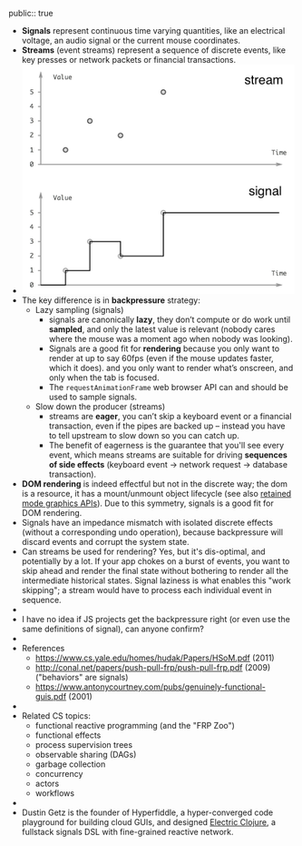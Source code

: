 public:: true

- **Signals** represent continuous time varying quantities, like an electrical voltage, an audio signal or the current mouse coordinates.
- **Streams** (event streams) represent a sequence of discrete events, like key presses or network packets or financial transactions.
- ![image.png](../assets/image_1678025357169_0.png)
- The key difference is in **backpressure** strategy:
	- Lazy sampling (signals)
		- signals are canonically **lazy**, they don’t compute or do work until **sampled**, and only the latest value is relevant (nobody cares where the mouse was a moment ago when nobody was looking).
		- Signals are a good fit for **rendering** because you only want to render at up to say 60fps (even if the mouse updates faster, which it does). and you only want to render what’s onscreen, and only when the tab is focused.
		- The `requestAnimationFrame` web browser API can and should be used to sample signals.
	- Slow down the producer (streams)
		- streams are **eager**, you can’t skip a keyboard event or a financial transaction, even if the pipes are backed up – instead you have to tell upstream to slow down so you can catch up.
		- The benefit of eagerness is the guarantee that you'll see every event, which means streams are suitable for driving **sequences of side effects** (keyboard event -> network request -> database transaction).
- **DOM rendering** is indeed effectful but not in the discrete way; the dom is a resource, it has a mount/unmount object lifecycle (see also [retained mode graphics APIs](https://en.wikipedia.org/wiki/Retained_mode)). Due to this symmetry, signals is a good fit for DOM rendering.
- Signals have an impedance mismatch with isolated discrete effects (without a corresponding undo operation), because backpressure will discard events and corrupt the system state.
- Can streams be used for rendering? Yes, but it's dis-optimal, and potentially by a lot. If your app chokes on a burst of events, you want to skip ahead and render the final state without bothering to render all the intermediate historical states. Signal laziness is what enables this "work skipping"; a stream would have to process each individual event in sequence.
-
- I have no idea if JS projects get the backpressure right (or even use the same definitions of signal), can anyone confirm?
-
- References
	- https://www.cs.yale.edu/homes/hudak/Papers/HSoM.pdf (2011)
	- http://conal.net/papers/push-pull-frp/push-pull-frp.pdf (2009) ("behaviors" are signals)
	- https://www.antonycourtney.com/pubs/genuinely-functional-guis.pdf (2001)
-
- Related CS topics:
	- functional reactive programming (and the "FRP Zoo")
	- functional effects
	- process supervision trees
	- observable sharing (DAGs)
	- garbage collection
	- concurrency
	- actors
	- workflows
-
- Dustin Getz is the founder of Hyperfiddle, a hyper-converged code playground for building cloud GUIs, and designed [Electric Clojure](https://github.com/hyperfiddle/electric), a fullstack signals DSL with fine-grained reactive network.